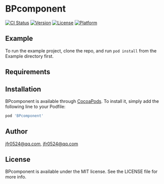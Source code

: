 # BPcomponent

[![CI Status](https://img.shields.io/travis/jfr0524@qq.com/BPcomponent.svg?style=flat)](https://travis-ci.org/jfr0524@qq.com/BPcomponent)
[![Version](https://img.shields.io/cocoapods/v/BPcomponent.svg?style=flat)](https://cocoapods.org/pods/BPcomponent)
[![License](https://img.shields.io/cocoapods/l/BPcomponent.svg?style=flat)](https://cocoapods.org/pods/BPcomponent)
[![Platform](https://img.shields.io/cocoapods/p/BPcomponent.svg?style=flat)](https://cocoapods.org/pods/BPcomponent)

## Example

To run the example project, clone the repo, and run `pod install` from the Example directory first.

## Requirements

## Installation

BPcomponent is available through [CocoaPods](https://cocoapods.org). To install
it, simply add the following line to your Podfile:

```ruby
pod 'BPcomponent'
```

## Author

jfr0524@qq.com, jfr0524@qq.com

## License

BPcomponent is available under the MIT license. See the LICENSE file for more info.
